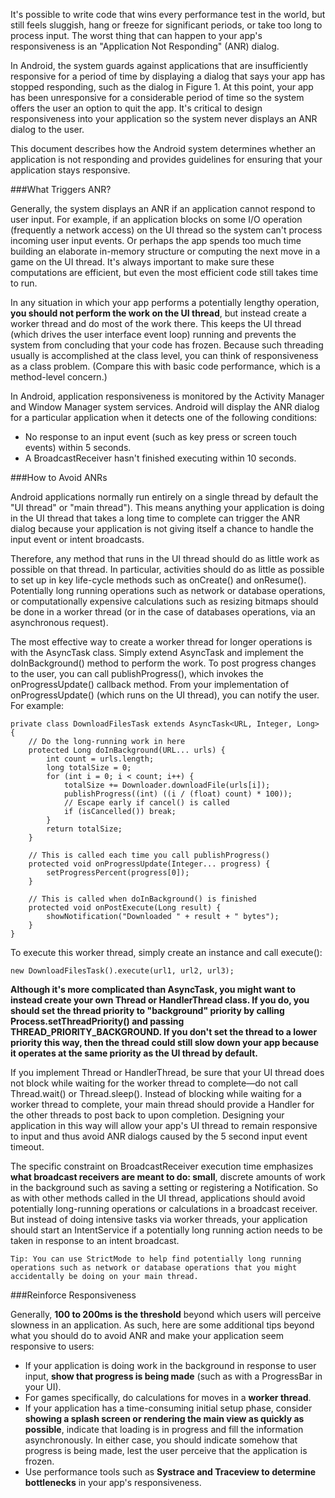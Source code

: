 It's possible to write code that wins every performance test in the world, but still feels sluggish, hang or freeze for significant periods, or take too long to process input. The worst thing that can happen to your app's responsiveness is an "Application Not Responding" (ANR) dialog.

In Android, the system guards against applications that are insufficiently responsive for a period of time by displaying a dialog that says your app has stopped responding, such as the dialog in Figure 1. At this point, your app has been unresponsive for a considerable period of time so the system offers the user an option to quit the app. It's critical to design responsiveness into your application so the system never displays an ANR dialog to the user.

This document describes how the Android system determines whether an application is not responding and provides guidelines for ensuring that your application stays responsive.

###What Triggers ANR?

Generally, the system displays an ANR if an application cannot respond to user input. For example, if an application blocks on some I/O operation (frequently a network access) on the UI thread so the system can't process incoming user input events. Or perhaps the app spends too much time building an elaborate in-memory structure or computing the next move in a game on the UI thread. It's always important to make sure these computations are efficient, but even the most efficient code still takes time to run.

In any situation in which your app performs a potentially lengthy operation, **you should not perform the work on the UI thread**, but instead create a worker thread and do most of the work there. This keeps the UI thread (which drives the user interface event loop) running and prevents the system from concluding that your code has frozen. Because such threading usually is accomplished at the class level, you can think of responsiveness as a class problem. (Compare this with basic code performance, which is a method-level concern.)

In Android, application responsiveness is monitored by the Activity Manager and Window Manager system services. Android will display the ANR dialog for a particular application when it detects one of the following conditions:

 - No response to an input event (such as key press or screen touch events) within 5 seconds.
 - A BroadcastReceiver hasn't finished executing within 10 seconds.

###How to Avoid ANRs

Android applications normally run entirely on a single thread by default the "UI thread" or "main thread"). This means anything your application is doing in the UI thread that takes a long time to complete can trigger the ANR dialog because your application is not giving itself a chance to handle the input event or intent broadcasts.

Therefore, any method that runs in the UI thread should do as little work as possible on that thread. In particular, activities should do as little as possible to set up in key life-cycle methods such as onCreate() and onResume(). Potentially long running operations such as network or database operations, or computationally expensive calculations such as resizing bitmaps should be done in a worker thread (or in the case of databases operations, via an asynchronous request).

The most effective way to create a worker thread for longer operations is with the AsyncTask class. Simply extend AsyncTask and implement the doInBackground() method to perform the work. To post progress changes to the user, you can call publishProgress(), which invokes the onProgressUpdate() callback method. From your implementation of onProgressUpdate() (which runs on the UI thread), you can notify the user. For example:
```
private class DownloadFilesTask extends AsyncTask<URL, Integer, Long> {
    // Do the long-running work in here
    protected Long doInBackground(URL... urls) {
        int count = urls.length;
        long totalSize = 0;
        for (int i = 0; i < count; i++) {
            totalSize += Downloader.downloadFile(urls[i]);
            publishProgress((int) ((i / (float) count) * 100));
            // Escape early if cancel() is called
            if (isCancelled()) break;
        }
        return totalSize;
    }

    // This is called each time you call publishProgress()
    protected void onProgressUpdate(Integer... progress) {
        setProgressPercent(progress[0]);
    }

    // This is called when doInBackground() is finished
    protected void onPostExecute(Long result) {
        showNotification("Downloaded " + result + " bytes");
    }
}
```
To execute this worker thread, simply create an instance and call execute():
```
new DownloadFilesTask().execute(url1, url2, url3);
```
**Although it's more complicated than AsyncTask, you might want to instead create your own Thread or HandlerThread class. If you do, you should set the thread priority to "background" priority by calling Process.setThreadPriority() and passing THREAD_PRIORITY_BACKGROUND. If you don't set the thread to a lower priority this way, then the thread could still slow down your app because it operates at the same priority as the UI thread by default.**

If you implement Thread or HandlerThread, be sure that your UI thread does not block while waiting for the worker thread to complete—do not call Thread.wait() or Thread.sleep(). Instead of blocking while waiting for a worker thread to complete, your main thread should provide a Handler for the other threads to post back to upon completion. Designing your application in this way will allow your app's UI thread to remain responsive to input and thus avoid ANR dialogs caused by the 5 second input event timeout.

The specific constraint on BroadcastReceiver execution time emphasizes **what broadcast receivers are meant to do: small**, discrete amounts of work in the background such as saving a setting or registering a Notification. So as with other methods called in the UI thread, applications should avoid potentially long-running operations or calculations in a broadcast receiver. But instead of doing intensive tasks via worker threads, your application should start an IntentService if a potentially long running action needs to be taken in response to an intent broadcast.

`Tip: You can use StrictMode to help find potentially long running operations such as network or database operations that you might accidentally be doing on your main thread.`

###Reinforce Responsiveness

Generally, **100 to 200ms is the threshold** beyond which users will perceive slowness in an application. As such, here are some additional tips beyond what you should do to avoid ANR and make your application seem responsive to users:

 - If your application is doing work in the background in response to user input, **show that progress is being made** (such as with a ProgressBar in your UI).
 - For games specifically, do calculations for moves in a **worker thread**.
 - If your application has a time-consuming initial setup phase, consider **showing a splash screen or rendering the main view as quickly as possible**, indicate that loading is in progress and fill the information asynchronously. In either case, you should indicate somehow that progress is being made, lest the user perceive that the application is frozen.
 - Use performance tools such as **Systrace and Traceview to determine bottlenecks** in your app's responsiveness.

[1]:http://developer.android.com/training/articles/perf-anr.html#Reinforcing
